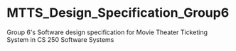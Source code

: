# MTTS_Design_Specification_Group6
Group 6's Software design specification for Movie Theater Ticketing System in CS 250 Software Systems
